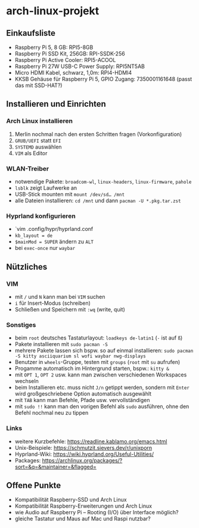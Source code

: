# arch-linux-projekt

## Einkaufsliste
- Raspberry Pi 5, 8 GB: RPI5-8GB
- Raspberry Pi SSD Kit, 256GB: RPI-SSDK-256
- Raspberry Pi Active Cooler: RPI5-ACOOL
- Raspberry Pi 27W USB-C Power Supply: RPI5NT5AB
- Micro HDMI Kabel, schwarz, 1,0m: RPI4-HDMI4
- KKSB Gehäuse für Raspberry Pi 5, GPIO Zugang: 7350001161648 (passt das mit SSD-HAT?)

## Installieren und Einrichten
### Arch Linux installieren
1. Merlin nochmal nach den ersten Schritten fragen (Vorkonfiguration)
2. `GRUB/UEFI` statt `EFI`
3. `SYSTEMD` auswählen
4. `VIM` als Editor

### WLAN-Treiber
- notwendige Pakete: `broadcom-wl`, `linux-headers`, `linux-firmware`, `pahole`
- `lsblk` zeigt Laufwerke an
- USB-Stick mounten mit `mount /dev/sd… /mnt`
- alle Dateien installieren: `cd /mnt` und dann `pacman -U *.pkg.tar.zst`

### Hyprland konfigurieren
- `vim .config/hypr/hyprland.conf
- `kb_layout = de`
- `$mainMod = SUPER` ändern zu `ALT`
- bei `exec-once` nur `waybar`

## Nützliches
### VIM
- mit `/` und `N` kann man bei `VIM` suchen
- `i` für Insert-Modus (schreiben)
- Schließen und Speichern mit `:wq` (write, quit)

### Sonstiges
- beim `root` deutsches Tastaturlayout: `loadkeys de-latin1` (`-` ist auf `ß`)
- Pakete installieren mit `sudo pacman -S`
- mehrere Pakete lassen sich bspw. so auf einmal installieren: `sudo pacman -S kitty asciiquarium sl wofi waybar nwg-displays`
- Benutzer in `wheels`-Gruppe, testen mit `groups` (`root` mit `su` aufrufen)
- Progamme automatisch im Hintergrund starten, bspw.: `kitty &`
- mit `OPT 1`, `OPT 2` usw. kann man zwischen verschiedenen Workspaces wechseln
- beim Installieren etc. muss nicht `J/n` getippt werden, sondern mit `Enter` wird großgeschriebene Option automatisch ausgewählt
- mit `TAB` kann man Befehle, Pfade usw. vervollständigen
- mit `sudo !!` kann man den vorigen Befehl als `sudo` ausführen, ohne den Befehl nochmal neu zu tippen

### Links
- weitere Kurzbefehle: https://readline.kablamo.org/emacs.html
- Unix-Beispiele: https://schmutzit.sievers.dev/r/unixporn
- Hyprland-Wiki: https://wiki.hyprland.org/Useful-Utilities/
- Packages: https://archlinux.org/packages/?sort=&q=&maintainer=&flagged=

## Offene Punkte
- Kompatibilität Raspberry-SSD und Arch Linux
- Kompatibilität Raspberry-Erweiterungen und Arch Linux
- wie Audio auf Raspberry Pi – Rooting (I/O) über Interface möglich?
- gleiche Tastatur und Maus auf Mac und Raspi nutzbar?
